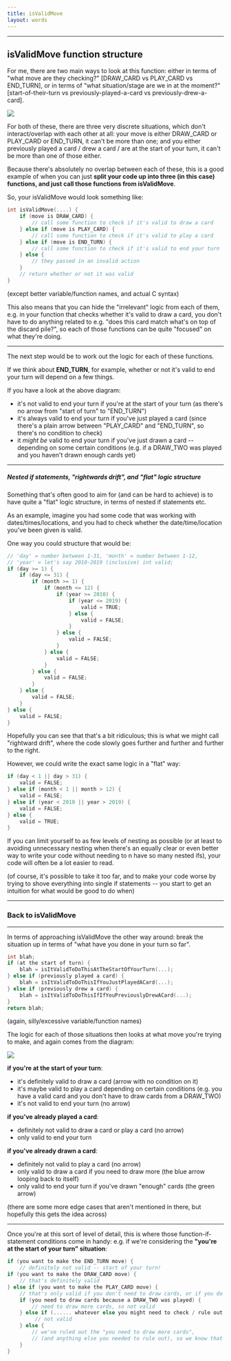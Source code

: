 ```yaml
---
title: isValidMove
layout: words
---
```



------

## isValidMove function structure

For me, there are two main ways to look at this function: either in
terms of "what move are they checking?" [DRAW_CARD vs PLAY_CARD vs
END_TURN], or in terms of "what situation/stage are we in at the
moment?" [start-of-their-turn vs previously-played-a-card vs
previously-drew-a-card].

<img
src="https://www.cse.unsw.edu.au/~andrewb/thoughts//static/valid_moves_fcd_18s2.png"
style="max-width: 800px">


For both of these, there are three very discrete situations, which don't
interact/overlap with each other at all: your move is either
DRAW_CARD or PLAY_CARD or END_TURN, it can't be more than one; and you
either previously played a card / drew a card / are at the start of your
turn, it can't be more than one of those either.

Because there's absolutely no overlap between each of these, this is a
good example of when you can just **split your code up into three (in this
case) functions, and just call those functions from isValidMove**.

So, your isValidMove would look something like:

```c
int isValidMove(....) {
    if (move is DRAW_CARD) {
        // call some function to check if it's valid to draw a card
    } else if (move is PLAY_CARD) {
        // call some function to check if it's valid to play a card
    } else if (move is END_TURN) {
        // call some function to check if it's valid to end your turn
    } else {
        // they passed in an invalid action
    }
    // return whether or not it was valid
}
```

(except better variable/function names, and actual C syntax)

This also means that you can hide the "irrelevant" logic from each of
them, e.g. in your function that checks whether it's valid to draw a
card, you don't have to do anything related to e.g. "does this card
match what's on top of the discard pile?", so each of those functions
can be quite "focused" on what they're doing.

-------

The next step would be to work out the logic for each of these
functions. 

If we think about **END_TURN**, for example, whether or not it's valid to end your turn will depend on a few things.

If you have a look at the above diagram:
  - it's not valid to end your turn if you're at the start of your turn (as there's no arrow from "start of turn" to "END_TURN")
  - it's always valid to end your turn if you've just played a card (since there's a plain arrow between "PLAY_CARD" and "END_TURN", so there's no condition to check)
  - it _might be_ valid to end your turn if you've just drawn a card -- depending on some certain conditions (e.g. if a DRAW_TWO was played and you haven't drawn enough cards yet)



-------

##### Nested if statements, "rightwards drift", and "flat" logic structure

Something that's often good to aim for (and can be hard to achieve) is
to have quite a "flat" logic structure, in terms of nested if statements
etc.

As an example, imagine you had some code that was working with
dates/times/locations, and you had to check whether the
date/time/location you've been given is valid.

One way you could structure that would be:

```c
// 'day' = number between 1-31, 'month' = number between 1-12,
// 'year' = let's say 2010-2019 (inclusive) int valid;
if (day >= 1) {
    if (day <= 31) {
        if (month >= 1) {
            if (month <= 12) {
                if (year >= 2010) {
                    if (year <= 2019) {
                        valid = TRUE;
                    } else {
                        valid = FALSE;
                    }
                } else {
                    valid = FALSE;
                }
            } else {
                valid = FALSE;
            }
        } else {
            valid = FALSE;
        }
    } else {
        valid = FALSE;
    }
} else {
    valid = FALSE;
}
```

Hopefully you can see that that's a bit ridiculous; this is what we
might call "rightward drift", where the code slowly goes further and
further and further to the right.

However, we could write the exact same logic in a "flat" way:

```c
if (day < 1 || day > 31) {
    valid = FALSE;
} else if (month < 1 || month > 12) {
    valid = FALSE;
} else if (year < 2010 || year > 2019) {
    valid = FALSE;
} else {
    valid = TRUE;
}
```

If you can limit yourself to as few levels of nesting as possible (or at
least to avoiding unnecessary nesting when there's an equally clear or
even better way to write your code without needing to n have so many
nested ifs), your code will often be a lot easier to read.

(of course, it's possible to take it too far, and to make your code
worse by trying to shove everything into single if statements -- you
start to get an intuition for what would be good to do when)

------

### Back to isValidMove

<!--
Thinking about the PLAY_CARD logic from above, in a similar way:

> 1. are we actually allowed to play a card at the moment (in general)?
> this is where the second set of "situations" from before comes in:
> if you've already played a card this turn: nope!
> if you've already drawn a card this turn: nope!
> if you're at the start of your turn: yes

we could write this like

```c
if (haven't played a card yet this turn) {
    if (haven't drawn a card yet this turn) {
        if (whatever else) {
            // potentially valid to play a card
            // (mentally insert all of the TRUE/FALSE chains from before to close each of the if statements)
```

But you could also write it in a "flat" way:

```c
if (we have played a card already this turn) {
    // definitely not valid to play another card
} else if (we have drawn a card already thus turn) {
    // definitely not valid to play a card
} else {
    // potentially valid to play a card...
}
```

-->

-------

In terms of approaching isValidMove the other way around: break the situation up in terms of "what have you done in your turn so far".

```c
int blah;
if (at the start of turn) {
    blah = isItValidToDoThisAtTheStartOfYourTurn(...);
} else if (previously played a card) {
    blah = isItValidToDoThisIfYouJustPlayedACard(...);
} else if (previously drew a card) {
    blah = isItValidToDoThisIfIfYouPreviouslyDrewACard(...);
}
return blah;
```

(again, silly/excessive variable/function names)

The logic for each of those situations then looks at what move you're
trying to make, and again comes from the diagram:

<img
src="https://www.cse.unsw.edu.au/~andrewb/thoughts//static/valid_moves_fcd_18s2.png"
style="max-width: 800px">



**if you're at the start of your turn**:
  - it's definitely valid to draw a card (arrow with no condition on it)
  - it's maybe valid to play a card depending on certain conditions (e.g. you have a valid card and you don't have to draw cards from a DRAW_TWO)
  - it's not valid to end your turn (no arrow)

**if you've already played a card**:
  - definitely not valid to draw a card or play a card (no arrow)
  - only valid to end your turn

**if you've already drawn a card**:
  - definitely not valid to play a card (no arrow)
  - only valid to draw a card if you need to draw more (the blue arrow looping back to itself)
  - only valid to end your turn if you've drawn "enough" cards (the green arrow)

(there are some more edge cases that aren't mentioned in there, but hopefully this gets the idea across)

----
Once you're at this sort of level of detail, this is where those
function-if-statement conditions come in handy: e.g. if we're
considering the **"you're at the start of your turn" situation**:

```c
if (you want to make the END_TURN move) {
    // definitely not valid -- start of your turn!
if (you want to make the DRAW_CARD move) {
    // that's definitely valid
} else if (you want to make the PLAY_CARD move) {
    // that's only valid if you don't need to draw cards, or if you do but it's a draw two
    if (you need to draw cards because a DRAW_TWO was played) {
        // need to draw more cards, so not valid
    } else if (...... whatever else you might need to check / rule out....) {
         // not valid
    } else {
        // we've ruled out the "you need to draw more cards",
        // (and anything else you needed to rule out), so we know that it is valid!
    }
}
```

<!--
Note: This is an example of where having a second level of nesting makes
sense -- there are the three different situations to consider
(END_TURN/DRAW_CARD/PLAY_CARD), and then within each of those there are
specific things that you need to check depending on the situation.
But you wouldn't want to have any more if statements nested inside these
ones!)

-------

-->
